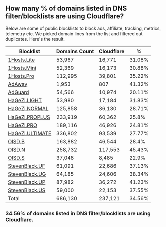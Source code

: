 ## How many % of domains listed in DNS filter/blocklists are using Cloudflare?


Below are some of public blocklists to block ads, affiliate, tracking, metrics, telemetry etc.
We picked domain lines from the list and filtered out duplicates.
Here's the result.


| Blocklist | Domains Count | Cloudflare | % |
| --- | --- | --- | --- |
| [1Hosts.Lite](https://raw.githubusercontent.com/badmojr/1Hosts/master/Lite/hosts.win) | 53,967 | 16,771 | 31.08% |
| [1Hosts.Mini](https://raw.githubusercontent.com/badmojr/1Hosts/master/mini/hosts.win) | 52,369 | 16,173 | 30.88% |
| [1Hosts.Pro](https://raw.githubusercontent.com/badmojr/1Hosts/master/Pro/hosts.win) | 112,995 | 39,801 | 35.22% |
| [AdAway](https://raw.githubusercontent.com/AdAway/adaway.github.io/master/hosts.txt) | 1,953 | 807 | 41.32% |
| [AdGuard](https://adguardteam.github.io/AdGuardSDNSFilter/Filters/filter.txt) | 54,566 | 10,974 | 20.11% |
| [HaGeZi.LIGHT](https://raw.githubusercontent.com/hagezi/dns-blocklists/main/hosts/light.txt) | 53,980 | 17,184 | 31.83% |
| [HaGeZi.NORMAL](https://raw.githubusercontent.com/hagezi/dns-blocklists/main/hosts/multi.txt) | 125,858 | 36,130 | 28.71% |
| [HaGeZi.PROPLUS](https://raw.githubusercontent.com/hagezi/dns-blocklists/main/hosts/pro.plus.txt) | 233,919 | 60,362 | 25.8% |
| [HaGeZi.PRO](https://raw.githubusercontent.com/hagezi/dns-blocklists/main/hosts/pro.txt) | 189,116 | 46,926 | 24.81% |
| [HaGeZi.ULTIMATE](https://raw.githubusercontent.com/hagezi/dns-blocklists/main/hosts/ultimate.txt) | 336,802 | 93,539 | 27.77% |
| [OISD.B](https://big.oisd.nl/dnsmasq) | 163,882 | 46,544 | 28.4% |
| [OISD.N](https://nsfw.oisd.nl/dnsmasq) | 258,732 | 117,553 | 45.43% |
| [OISD.S](https://small.oisd.nl/dnsmasq) | 37,048 | 8,485 | 22.9% |
| [StevenBlack.UF](https://raw.githubusercontent.com/StevenBlack/hosts/master/alternates/fakenews/hosts) | 61,091 | 22,686 | 37.13% |
| [StevenBlack.UG](https://raw.githubusercontent.com/StevenBlack/hosts/master/alternates/gambling/hosts) | 64,185 | 24,606 | 38.34% |
| [StevenBlack.UP](https://raw.githubusercontent.com/StevenBlack/hosts/master/alternates/porn/hosts) | 87,982 | 36,272 | 41.23% |
| [StevenBlack.US](https://raw.githubusercontent.com/StevenBlack/hosts/master/alternates/social/hosts) | 59,000 | 22,153 | 37.55% |
| Total | 686,130 | 237,121 | 34.56% |


### 34.56% of domains listed in DNS filter/blocklists are using Cloudflare.